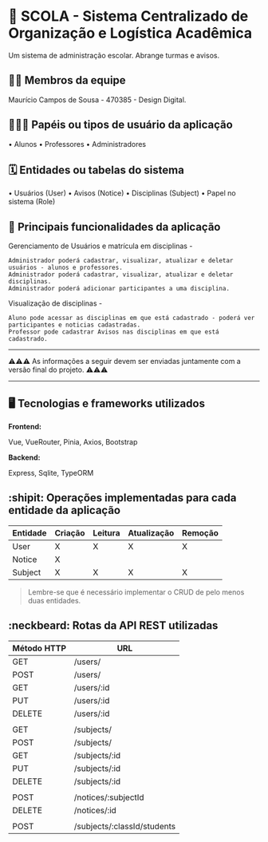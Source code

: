 # :checkered_flag: SCOLA - Sistema Centralizado de Organização e Logística Acadêmica

Um sistema de administração escolar. 
Abrange turmas e avisos.

## :technologist: Membros da equipe

Maurício Campos de Sousa - 470385 - Design Digital.

## :people_holding_hands: Papéis ou tipos de usuário da aplicação


• Alunos
• Professores
• Administradores

## :spiral_calendar: Entidades ou tabelas do sistema

• Usuários (User)
• Avisos (Notice)
• Disciplinas (Subject)
• Papel no sistema (Role)

## :triangular_flag_on_post:	 Principais funcionalidades da aplicação

Gerenciamento de Usuários e matrícula em disciplinas - 

    Administrador poderá cadastrar, visualizar, atualizar e deletar usuários - alunos e professores.
    Administrador poderá cadastrar, visualizar, atualizar e deletar disciplinas.
    Administrador poderá adicionar participantes a uma disciplina.

Visualização de disciplinas  -

    Aluno pode acessar as disciplinas em que está cadastrado - poderá ver participantes e noticias cadastradas.
    Professor pode cadastrar Avisos nas disciplinas em que está cadastrado.

----

:warning::warning::warning: As informações a seguir devem ser enviadas juntamente com a versão final do projeto. :warning::warning::warning:


----

## :desktop_computer: Tecnologias e frameworks utilizados

**Frontend:**

Vue, VueRouter, Pinia, Axios, Bootstrap

**Backend:**

Express, Sqlite, TypeORM 


## :shipit: Operações implementadas para cada entidade da aplicação


| Entidade | Criação | Leitura | Atualização | Remoção |
|----------|---------|---------|-------------|---------|
| User     |    X    |    X    |      X      |    X    |
| Notice   |    X    |         |             |         |
| Subject  |    X    |    X    |      X      |    X    |

> Lembre-se que é necessário implementar o CRUD de pelo menos duas entidades.

## :neckbeard: Rotas da API REST utilizadas

| Método HTTP | URL                  |
|-------------|----------------------|
| GET         | /users/              |
| POST        | /users/              |
| GET         | /users/:id           |
| PUT         | /users/:id           |
| DELETE      | /users/:id           |
|             |                      |
| GET         | /subjects/           |
| POST        | /subjects/           |
| GET         | /subjects/:id        |
| PUT         | /subjects/:id        |
| DELETE      | /subjects/:id        |
|             |                      |
| POST        | /notices/:subjectId  |
| DELETE      | /notices/:id         |
|             |                      |
| POST        | /subjects/:classId/students|

